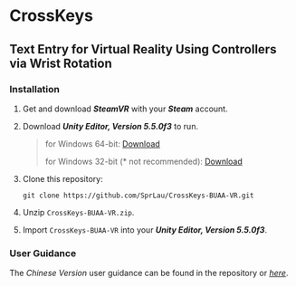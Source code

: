 # CrossKeys

## Text Entry for Virtual Reality Using Controllers via Wrist Rotation

### Installation

1. Get and download ***SteamVR*** with your ***Steam*** account.

2. Download ***Unity Editor, Version 5.5.0f3*** to run.

   > for Windows 64-bit: [Download](https://download.unity3d.com/download_unity/38b4efef76f0/Windows64EditorInstaller/UnitySetup64-5.5.0f3.exe)
   >
   > for Windows 32-bit (* not recommended): [Download](https://download.unity3d.com/download_unity/38b4efef76f0/Windows32EditorInstaller/UnitySetup32-5.5.0f3.exe)

3. Clone this repository:

   ```shell
   git clone https://github.com/SprLau/CrossKeys-BUAA-VR.git
   ```

4. Unzip `CrossKeys-BUAA-VR.zip`.

5. Import `CrossKeys-BUAA-VR` into your ***Unity Editor, Version 5.5.0f3***.

### User Guidance

The *Chinese Version* user guidance can be found in the repository or *[here](https://sprlau.github.io/CrossKeys-User-Guidance.pdf)*.

